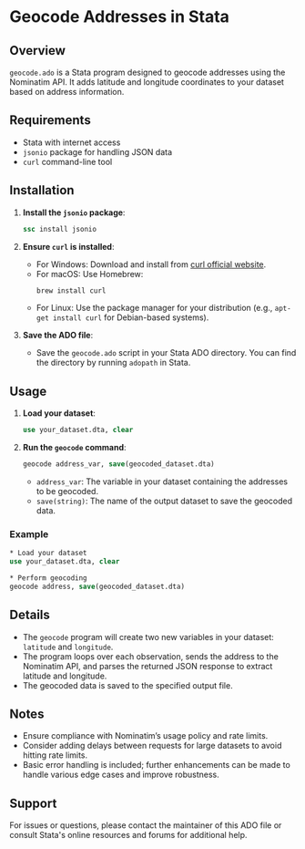 # Geocode Addresses in Stata


## Overview

`geocode.ado` is a Stata program designed to geocode addresses using the Nominatim API. It adds latitude and longitude coordinates to your dataset based on address information.

## Requirements

- Stata with internet access
- `jsonio` package for handling JSON data
- `curl` command-line tool

## Installation

1. **Install the `jsonio` package**:
    ```stata
    ssc install jsonio
    ```

2. **Ensure `curl` is installed**:
    - For Windows: Download and install from [curl official website](https://curl.se/windows/).
    - For macOS: Use Homebrew:
        ```bash
        brew install curl
        ```
    - For Linux: Use the package manager for your distribution (e.g., `apt-get install curl` for Debian-based systems).

3. **Save the ADO file**:
    - Save the `geocode.ado` script in your Stata ADO directory. You can find the directory by running `adopath` in Stata.

## Usage

1. **Load your dataset**:
    ```stata
    use your_dataset.dta, clear
    ```

2. **Run the `geocode` command**:
    ```stata
    geocode address_var, save(geocoded_dataset.dta)
    ```

    - `address_var`: The variable in your dataset containing the addresses to be geocoded.
    - `save(string)`: The name of the output dataset to save the geocoded data.

### Example

```stata
* Load your dataset
use your_dataset.dta, clear

* Perform geocoding
geocode address, save(geocoded_dataset.dta)
```

## Details

- The `geocode` program will create two new variables in your dataset: `latitude` and `longitude`.
- The program loops over each observation, sends the address to the Nominatim API, and parses the returned JSON response to extract latitude and longitude.
- The geocoded data is saved to the specified output file.

## Notes

- Ensure compliance with Nominatim’s usage policy and rate limits.
- Consider adding delays between requests for large datasets to avoid hitting rate limits.
- Basic error handling is included; further enhancements can be made to handle various edge cases and improve robustness.

## Support

For issues or questions, please contact the maintainer of this ADO file or consult Stata's online resources and forums for additional help.



